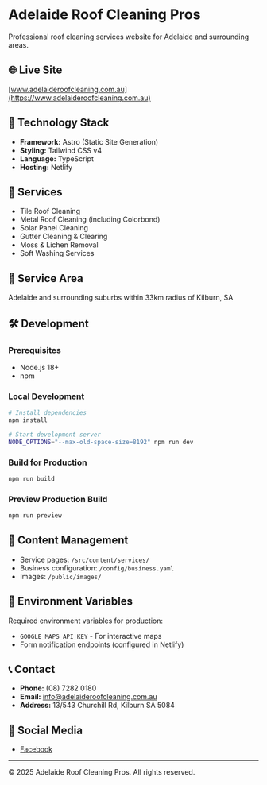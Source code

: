 # Adelaide Roof Cleaning Pros

Professional roof cleaning services website for Adelaide and surrounding areas.

## 🌐 Live Site
[www.adelaideroofcleaning.com.au](https://www.adelaideroofcleaning.com.au)

## 🚀 Technology Stack
- **Framework:** Astro (Static Site Generation)
- **Styling:** Tailwind CSS v4
- **Language:** TypeScript
- **Hosting:** Netlify

## 📱 Services
- Tile Roof Cleaning
- Metal Roof Cleaning (including Colorbond)
- Solar Panel Cleaning
- Gutter Cleaning & Clearing
- Moss & Lichen Removal
- Soft Washing Services

## 📍 Service Area
Adelaide and surrounding suburbs within 33km radius of Kilburn, SA

## 🛠️ Development

### Prerequisites
- Node.js 18+
- npm

### Local Development
```bash
# Install dependencies
npm install

# Start development server
NODE_OPTIONS="--max-old-space-size=8192" npm run dev
```

### Build for Production
```bash
npm run build
```

### Preview Production Build
```bash
npm run preview
```

## 📝 Content Management
- Service pages: `/src/content/services/`
- Business configuration: `/config/business.yaml`
- Images: `/public/images/`

## 🔧 Environment Variables
Required environment variables for production:
- `GOOGLE_MAPS_API_KEY` - For interactive maps
- Form notification endpoints (configured in Netlify)

## 📞 Contact
- **Phone:** (08) 7282 0180
- **Email:** info@adelaideroofcleaning.com.au
- **Address:** 13/543 Churchill Rd, Kilburn SA 5084

## 🔗 Social Media
- [Facebook](https://www.facebook.com/AdelaideRoofCleaningPros)

---

© 2025 Adelaide Roof Cleaning Pros. All rights reserved.